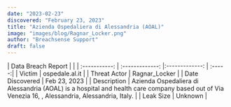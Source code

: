```yaml
---
date: "2023-02-23"
discovered: "February 23, 2023"
title: "Azienda Ospedaliera di Alessandria (AOAL)"
image: "images/blog/Ragnar_Locker.png"
author: "Breachsense Support"
draft: false
---
```


| Data Breach Report           |              | 
| :-----------: | :-------------:     |:-------------:    | :-----:|
| Victim      | ospedale.al.it      | 
| Threat Actor      | Ragnar_Locker      | 
| Date Discovered      | Feb 23, 2023      | 
| Description      | Azienda Ospedaliera di Alessandria (AOAL) is a hospital and health care company based out of Via Venezia 16, , Alessandria, Alessandria, Italy.      | 
| Leak Size      | Unknown      | 

